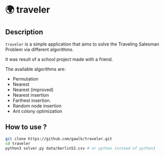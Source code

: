 # :earth_africa: traveler

## Description

`traveler` is a simple application that aims to solve the Traveling Salesman Problem via different algorithms.

It was result of a school project made with a friend.

The available algorithms are:

- Permutation
- Nearest
- Nearest (improved)
- Nearest insertion
- Farthest insertion.
- Random node insertion
- Ant colony optimization

## How to use ?

```bash
git clone https://github.com/gawlk/traveler.git
cd traveler
python3 solver.py data/berlin52.csv # or python instead of python3
```
